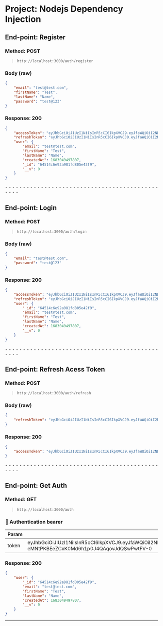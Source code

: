 # Project: Nodejs Dependency Injection

## End-point: Register

### Method: POST

> ```
> http://localhost:3000/auth/register
> ```

### Body (**raw**)

```json
{
    "email": "test@test.com",
    "firstName": "Test",
    "lastName": "Name",
    "password": "test@123"
}
```

### Response: 200

```json
{
    "accessToken": "eyJhbGciOiJIUzI1NiIsInR5cCI6IkpXVCJ9.eyJfaWQiOiI2NDUxNGM2ZTkyYTk4MWZkODA1ZTQyZjkiLCJpYXQiOjE2ODMwNDk1ODIsImV4cCI6MTY4MzA1MDE4Mn0.mmThGXGKYR8rZVWVbTV2vFK6HsLEB25Nx3O_Cg7_OOs",
    "refreshToken": "eyJhbGciOiJIUzI1NiIsInR5cCI6IkpXVCJ9.eyJfaWQiOiI2NDUxNGM2ZTkyYTk4MWZkODA1ZTQyZjkiLCJpYXQiOjE2ODMwNDk1ODIsImV4cCI6MTY4ODIzMzU4Mn0.WmRMZLrWGNap3c3RWaUCbhDFUmIq-cDg3XYse1R5dyU",
    "user": {
        "email": "test@test.com",
        "firstName": "Test",
        "lastName": "Name",
        "createdAt": 1683049497807,
        "_id": "64514c6e92a981fd805e42f9",
        "__v": 0
    }
}
```

⁃ ⁃ ⁃ ⁃ ⁃ ⁃ ⁃ ⁃ ⁃ ⁃ ⁃ ⁃ ⁃ ⁃ ⁃ ⁃ ⁃ ⁃ ⁃ ⁃ ⁃ ⁃ ⁃ ⁃ ⁃ ⁃ ⁃ ⁃ ⁃ ⁃ ⁃ ⁃ ⁃ ⁃ ⁃ ⁃ ⁃ ⁃ ⁃ ⁃ ⁃ ⁃ ⁃ ⁃ ⁃ ⁃ ⁃

## End-point: Login

### Method: POST

> ```
> http://localhost:3000/auth/login
> ```

### Body (**raw**)

```json
{
    "email": "test@test.com",
    "password": "test@123"
}
```

### Response: 200

```json
{
    "accessToken": "eyJhbGciOiJIUzI1NiIsInR5cCI6IkpXVCJ9.eyJfaWQiOiI2NDUxNGM2ZTkyYTk4MWZkODA1ZTQyZjkiLCJpYXQiOjE2ODMwNDk2NTUsImV4cCI6MTY4MzA1MDI1NX0.c5t6TF7Oo27HoatsDF6Yqk0Q3gNDI1F2ljBTuS2_CV4",
    "refreshToken": "eyJhbGciOiJIUzI1NiIsInR5cCI6IkpXVCJ9.eyJfaWQiOiI2NDUxNGM2ZTkyYTk4MWZkODA1ZTQyZjkiLCJpYXQiOjE2ODMwNDk2NTUsImV4cCI6MTY4ODIzMzY1NX0.VE9iviUgP5U3xPVs7F9f7pc6Pl7FaioAJljL0eP_ePg",
    "user": {
        "_id": "64514c6e92a981fd805e42f9",
        "email": "test@test.com",
        "firstName": "Test",
        "lastName": "Name",
        "createdAt": 1683049497807,
        "__v": 0
    }
}
```

⁃ ⁃ ⁃ ⁃ ⁃ ⁃ ⁃ ⁃ ⁃ ⁃ ⁃ ⁃ ⁃ ⁃ ⁃ ⁃ ⁃ ⁃ ⁃ ⁃ ⁃ ⁃ ⁃ ⁃ ⁃ ⁃ ⁃ ⁃ ⁃ ⁃ ⁃ ⁃ ⁃ ⁃ ⁃ ⁃ ⁃ ⁃ ⁃ ⁃ ⁃ ⁃ ⁃ ⁃ ⁃ ⁃ ⁃

## End-point: Refresh Acess Token

### Method: POST

> ```
> http://localhost:3000/auth/refresh
> ```

### Body (**raw**)

```json
{
    "refreshToken": "eyJhbGciOiJIUzI1NiIsInR5cCI6IkpXVCJ9.eyJfaWQiOiI2NDUxNGM2ZTkyYTk4MWZkODA1ZTQyZjkiLCJpYXQiOjE2ODMxMDEwMjgsImV4cCI6MTY4ODI4NTAyOH0.4At4CT-7cg1ifsReZunkd4DkZUnlZ9y70JdBg9LdTQE"
}
```

### Response: 200

```json
{
    "accessToken": "eyJhbGciOiJIUzI1NiIsInR5cCI6IkpXVCJ9.eyJfaWQiOiI2NDUxNGM2ZTkyYTk4MWZkODA1ZTQyZjkiLCJpYXQiOjE2ODMxMDEwNjMsImV4cCI6MTY4MzEwMTY2M30.-20e7EusrPVE0nGNSqqdrfDdp3adOvizh6SN4kyzMu8"
}
```

⁃ ⁃ ⁃ ⁃ ⁃ ⁃ ⁃ ⁃ ⁃ ⁃ ⁃ ⁃ ⁃ ⁃ ⁃ ⁃ ⁃ ⁃ ⁃ ⁃ ⁃ ⁃ ⁃ ⁃ ⁃ ⁃ ⁃ ⁃ ⁃ ⁃ ⁃ ⁃ ⁃ ⁃ ⁃ ⁃ ⁃ ⁃ ⁃ ⁃ ⁃ ⁃ ⁃ ⁃ ⁃ ⁃ ⁃

## End-point: Get Auth

### Method: GET

> ```
> http://localhost:3000/auth
> ```

### 🔑 Authentication bearer

| Param | value                                                                                                                                                                        | Type   |
| ----- | ---------------------------------------------------------------------------------------------------------------------------------------------------------------------------- | ------ |
| token | eyJhbGciOiJIUzI1NiIsInR5cCI6IkpXVCJ9.eyJfaWQiOiI2NDUxNGM2ZTkyYTk4MWZkODA1ZTQyZjkiLCJpYXQiOjE2ODMxMDI1NTksImV4cCI6MTY4MzEwMzE1OX0.5f-eMNtPKBEeZCxK0Md6h1p0J4QAqovJdQSwPwtFV-0 | string |

### Response: 200

```json
{
    "user": {
        "_id": "64514c6e92a981fd805e42f9",
        "email": "test@test.com",
        "firstName": "Test",
        "lastName": "Name",
        "createdAt": 1683049497807,
        "__v": 0
    }
}
```

---
